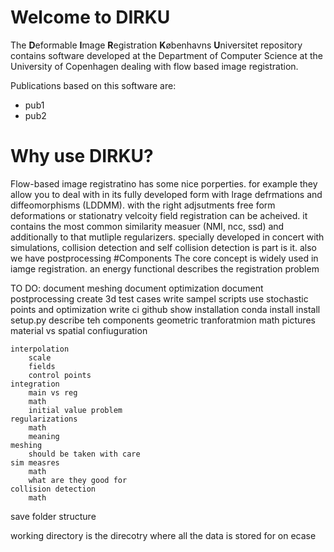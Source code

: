 # Welcome to DIRKU
The **D**eformable **I**mage **R**egistration **K**øbenhavns **U**niversitet repository contains software developed at the Department of Computer Science at the University of Copenhagen dealing with flow based image registration.

Publications based on this software are:
- pub1
- pub2

# Why use DIRKU?
Flow-based image registratino has some nice porperties. for example they allow you to deal with in its fully developed form with lrage defrmations and diffeomorphisms (LDDMM). with the right adjsutments free form deformations or stationatry velcoity field registration can be acheived.
it contains the most common similarity measuer (NMI, ncc, ssd) and additionally to that mutliple regularizers.
specially developed in concert with simulations, collision detection and self collision detection is part is it.
also we have postprocessing 
#Components
The core concept is widely used in iamge registration.
an energy functional describes the registration problem 


TO DO:
document meshing
document optimization
document postprocessing
create 3d test cases
write sampel scripts
	use stochastic points and optimization
write ci github
show installation
	conda install
	install setup.py
describe teh components
	geometric tranforatmion
        math
        pictures
        material vs spatial confiuguration

	interpolation
		scale
		fields
        control points
	integration
		main vs reg
        math
        initial value problem
	regularizations
        math
        meaning
	meshing
		should be taken with care
	sim measres
        math
        what are they good for
    collision detection
        math


save folder structure

working directory is the direcotry where all the data is stored for on ecase